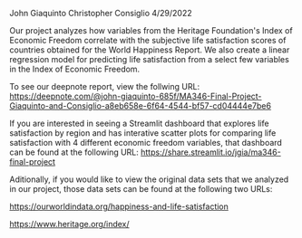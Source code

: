 John Giaquinto
Christopher Consiglio
4/29/2022

Our project analyzes how variables from the Heritage Foundation's Index of Economic Freedom correlate with the subjective life satisfaction scores of countries obtained 
for the World Happiness Report. We also create a linear regression model for predicting life satisfaction from a select few variables in the Index of Economic 
Freedom.

To see our deepnote report, view the follwing URL: 
https://deepnote.com/@john-giaquinto-685f/MA346-Final-Project-Giaquinto-and-Consiglio-a8eb658e-6f64-4544-bf57-cd04444e7be6

If you are interested in seeing a Streamlit dashboard that explores life satisfaction by region and has interative scatter plots for comparing life satisfaction with 
4 different economic freedom variables, that dashboard can be found at the following URL: https://share.streamlit.io/jgia/ma346-final-project

Aditionally, if you would like to view the original data sets that we analyzed in our project, those data sets can be found at the following two URLs:

https://ourworldindata.org/happiness-and-life-satisfaction

https://www.heritage.org/index/